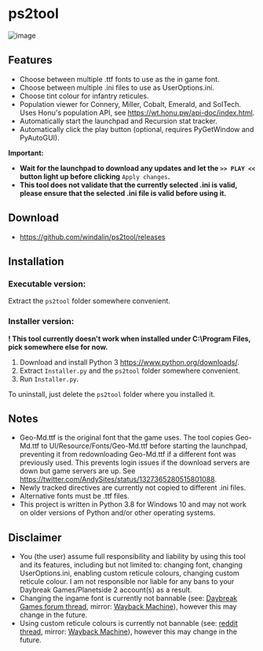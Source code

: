# ps2tool

![image](https://user-images.githubusercontent.com/45084896/165137417-92845c92-a44d-4a3d-ac45-e6991e88c14f.png)

## Features
- Choose between multiple .ttf fonts to use as the in game font.
- Choose between multiple .ini files to use as UserOptions.ini.
- Choose tint colour for infantry reticules.
- Population viewer for Connery, Miller, Cobalt, Emerald, and SolTech.  Uses Honu's population API, see https://wt.honu.pw/api-doc/index.html.
- Automatically start the launchpad and Recursion stat tracker.
- Automatically click the play button (optional, requires PyGetWindow and PyAutoGUI).

**Important:**
- **Wait for the launchpad to download any updates and let the `>> PLAY <<` button light up before clicking** `Apply changes`**.**  
- **This tool does not validate that the currently selected .ini is valid, please ensure that the selected .ini file is valid before using it.**

## Download
- https://github.com/windalin/ps2tool/releases

## Installation
### Executable version:
Extract the `ps2tool` folder somewhere convenient.

### Installer version:

**! This tool currently doesn't work when installed under C:\Program Files, pick somewhere else for now.**
1. Download and install Python 3 https://www.python.org/downloads/.
2. Extract `Installer.py` and the `ps2tool` folder somewhere convenient.
3. Run `Installer.py`.

To uninstall, just delete the `ps2tool` folder where you installed it.

## Notes
- Geo-Md.ttf is the original font that the game uses.  The tool copies Geo-Md.ttf to UI/Resource/Fonts/Geo-Md.ttf before starting the launchpad, preventing it from redownloading Geo-Md.ttf if a different font was previously used.  This prevents login issues if the download servers are down but game servers are up.  See https://twitter.com/AndySites/status/1327365280515801088.
- Newly tracked directives are currently not copied to different .ini files.
- Alternative fonts must be .ttf files.
- This project is written in Python 3.8 for Windows 10 and may not work on older versions of Python and/or other operating systems.

## Disclaimer
- You (the user) assume full responsibility and liability by using this tool and its features, including but not limited to: changing font, changing UserOptions.ini, enabling custom reticule colours, changing custom reticule colour.  I am not responsible nor liable for any bans to your Daybreak Games/Planetside 2 account(s) as a result.
- Changing the ingame font is currently not bannable (see: [Daybreak Games forum thread](https://forums.daybreakgames.com/ps2/index.php?threads/will-changing-the-font-in-game-get-me-banned.78236/), mirror: [Wayback Machine](https://web.archive.org/web/20220424191522/https://forums.daybreakgames.com/ps2/index.php?threads/will-changing-the-font-in-game-get-me-banned.78236/)), however this may change in the future.
- Using custom reticule colours is currently not bannable (see: [reddit thread](https://www.reddit.com/r/Planetside/comments/2tq92i/psa_you_can_customize_the_color_of_your_reticules/), mirror: [Wayback Machine](http://web.archive.org/web/20220425173729/https://www.reddit.com/r/Planetside/comments/2tq92i/psa_you_can_customize_the_color_of_your_reticules/)), however this may change in the future.
